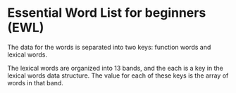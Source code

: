 # Essential Word List for beginners (EWL)

The data for the words is separated into two keys: function words and lexical words.

The lexical words are organized into 13 bands, and the each is a key in the lexical
words data structure. The value for each of these keys is the array of words
in that band.
